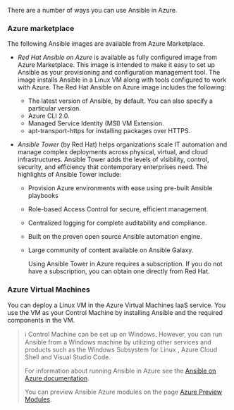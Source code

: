 There are a number of ways you can use Ansible in Azure.

### Azure marketplace

The following Ansible images are available from Azure Marketplace.

- *Red Hat Ansible on Azure* is available as fully configured image from Azure Marketplace. This image is intended to make it easy to set up Ansible as your provisioning and configuration management tool. The image installs Ansible in a Linux VM along with tools configured to work with Azure. The Red Hat Ansible on Azure image includes the following:
  - The latest version of Ansible, by default. You can also specify a particular version.
  - Azure CLI 2.0.
  - Managed Service Identity (MSI) VM Extension.
  - apt-transport-https for installing packages over HTTPS.

- *Ansible Tower* (by Red Hat) helps organizations scale IT automation and manage complex deployments across physical, virtual, and cloud infrastructures. Ansible Tower adds the levels of visibility, control, security, and efficiency that contemporary enterprises need. The highlights of Ansible Tower include:
  - Provision Azure environments with ease using pre-built Ansible playbooks
  - Role-based Access Control for secure, efficient management.
  - Centralized logging for complete auditability and compliance.
  - Built on the proven open source Ansible automation engine.
  - Large community of content available on Ansible Galaxy.

    Using Ansible Tower in Azure requires a subscription. If you do not have a subscription, you can obtain one directly from Red Hat.

### Azure Virtual Machines

You can deploy a Linux VM in the Azure Virtual Machines IaaS service. You use the VM as your Control Machine by installing Ansible and the required components in the VM.

> :information_source: Control Machine can be set up on Windows. However, you can run Ansible from a Windows machine by utilizing other services and products such as the Windows Subsystem for Linux , Azure Cloud Shell and Visual Studio Code.
>
> For information about running Ansible in Azure see the [Ansible on Azure documentation](https://docs.microsoft.com/en-us/azure/ansible/?ocid=AID754288&wt.mc_id=CFID0352).
>
> You can preview Ansible Azure modules on the page [Azure Preview Modules](https://galaxy.ansible.com/Azure/azure_preview_modules).
